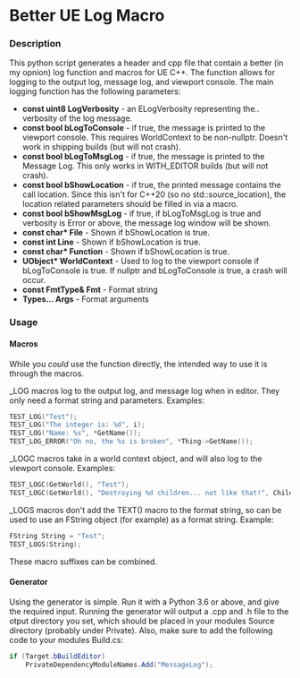 # Better UE Log Macro

### Description
This python script generates a header and cpp file that contain a better (in my opnion) log function and macros for UE C++.
The function allows for logging to the output log, message log, and viewport console.
The main logging function has the following parameters:
  - **const uint8 LogVerbosity** - an ELogVerbosity representing the.. verbosity of the log message.
  - **const bool bLogToConsole** - if true, the message is printed to the viewport console. This requires WorldContext to be non-nullptr. Doesn't work in shipping builds (but will not crash).
  - **const bool bLogToMsgLog** - if true, the message is printed to the Message Log. This only works in WITH_EDITOR builds (but will not crash).
  - **const bool bShowLocation** - if true, the printed message contains the call location. Since this isn't for C++20 (so no std::source_location), the location related parameters should be filled in via a macro.
  - **const bool bShowMsgLog** - if true, if bLogToMsgLog is true and verbosity is Error or above, the message log window will be shown.
  - **const char\* File** - Shown if bShowLocation is true.
  - **const int Line** - Shown if bShowLocation is true.
  - **const char\* Function** - Shown if bShowLocation is true.
  - **UObject\* WorldContext** - Used to log to the viewport console if bLogToConsole is true. If nullptr and bLogToConsole is true, a crash will occur.
  - **const FmtType& Fmt** - Format string
  - **Types... Args** - Format arguments

### Usage
#### Macros
While you *could* use the function directly, the intended way to use it is through the macros. 

_LOG macros log to the output log, and message log when in editor. They only need a format string and parameters.
Examples:
```cpp
TEST_LOG("Test");
TEST_LOG("The integer is: %d", i);
TEST_LOG("Name: %s", *GetName());
TEST_LOG_ERROR("Oh no, the %s is broken", *Thing->GetName());
```
_LOGC macros take in a world context object, and will also log to the viewport console. Examples:
```cpp
TEST_LOGC(GetWorld(), "Test");
TEST_LOGC(GetWorld(), "Destroying %d children... not like that!", ChildElements.Num());
```
_LOGS macros don't add the TEXT() macro to the format string, so can be used to use an FString object (for example) as a format string. Example:
```cpp
FString String = "Test";
TEST_LOGS(String);
```
These macro suffixes can be combined.
#### Generator
Using the generator is simple. Run it with a Python 3.6 or above, and give the required input. Running the generator will output a .cpp and .h file to the otput directory you set, which should be placed in your modules Source directory (probably under Private). Also, make sure to add the following code to your modules Build.cs:

```cs
if (Target.bBuildEditor)
    PrivateDependencyModuleNames.Add("MessageLog");
```
